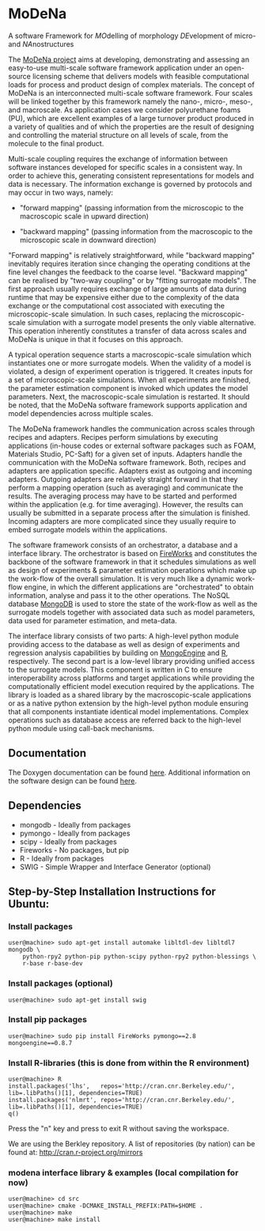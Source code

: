 # MoDeNa
A software Framework for *MO*delling of morphology *DE*velopment of
micro- and *NA*nostructures

The [MoDeNa project](http://www.modenaproject.eu/) aims at developing,
demonstrating and assessing an easy-to-use multi-scale software
framework application under an open-source licensing scheme that
delivers models with feasible computational loads for process and
product design of complex materials.  The concept of MoDeNa is an
interconnected multi-scale software framework. Four scales will be
linked together by this framework namely the nano-, micro-, meso-, and
macroscale. As application cases we consider polyurethane foams (PU),
which are excellent examples of a large turnover product produced in a
variety of qualities and of which the properties are the result of
designing and controlling the material structure on all levels of
scale, from the molecule to the final product.

Multi-scale coupling requires the exchange of information between
software instances developed for specific scales in a consistent
way. In order to achieve this, generating consistent representations
for models and data is necessary. The information exchange is governed
by protocols and may occur in two ways, namely:

- "forward mapping" (passing information from the microscopic to the
    macroscopic scale in upward direction)

- "backward mapping" (passing information from the macroscopic to the
    microscopic scale in downward direction)

"Forward mapping" is relatively straightforward, while "backward
mapping" inevitably requires iteration since changing the operating
conditions at the fine level changes the feedback to the coarse level.
"Backward mapping" can be realised by "two-way coupling" or by
"fitting surrogate models". The first approach usually requires
exchange of large amounts of data during runtime that may be expensive
either due to the complexity of the data exchange or the computational
cost associated with executing the microscopic-scale simulation. In
such cases, replacing the microscopic-scale simulation with a
surrogate model presents the only viable alternative. This operation
inherently constitutes a transfer of data across scales and MoDeNa is
unique in that it focuses on this approach.

A typical operation sequence starts a macroscopic-scale simulation which
instantiates one or more surrogate models. When the validity of a model
is violated, a design of experiment operation is triggered. It creates
inputs for a set of microscopic-scale simulations. When all experiments
are finished, the parameter estimation component is invoked which
updates the model parameters. Next, the macroscopic-scale simulation is
restarted. It should be noted, that the MoDeNa software framework
supports application and model dependencies across multiple scales.

The MoDeNa framework handles the communication across scales through
recipes and adapters. Recipes perform simulations by executing
applications (in-house codes or external software packages such as
FOAM, Materials Studio, PC-Saft) for a given set of inputs. Adapters
handle the communication with the MoDeNa software framework. Both,
recipes and adapters are application specific.  Adapters exist as
outgoing and incoming adapters. Outgoing adapters are relatively
straight forward in that they perform a mapping operation (such as
averaging) and communicate the results. The averaging process may have
to be started and performed within the application (e.g. for time
averaging). However, the results can usually be submitted in a
separate process after the simulation is finished. Incoming adapters
are more complicated since they usually require to embed surrogate
models within the applications.

The software framework consists of an orchestrator, a database and a
interface library. The orchestrator is based on
[FireWorks](http://pythonhosted.org/FireWorks/) and constitutes the
backbone of the software framework in that it schedules simulations as
well as design of experiments & parameter estimation operations which
make up the work-flow of the overall simulation. It is very much like
a dynamic work-flow engine, in which the different applications are
"orchestrated" to obtain information, analyse and pass it to the other
operations. The NoSQL database [MongoDB](http://www.mongodb.org/) is
used to store the state of the work-flow as well as the surrogate
models together with associated data such as model parameters, data
used for parameter estimation, and meta-data.

The interface library consists of two parts: A high-level python
module providing access to the database as well as design of
experiments and regression analysis capabilities by building on
[MongoEngine](http://www.mongoengine.org) and
[R](http://www.r-project.org/), respectively. The second part is a
low-level library providing unified access to the surrogate
models. This component is written in C to ensure interoperability
across platforms and target applications while providing the
computationally efficient model execution required by the
applications. The library is loaded as a shared library by the
macroscopic-scale applications or as a native python extension by the
high-level python module ensuring that all components instantiate
identical model implementations. Complex operations such as database
access are referred back to the high-level python module using
call-back mechanisms.

## Documentation

The Doxygen documentation can be found [here](http://henrus.github.io/MoDeNa/index.html).
Additional information on the software design can be found [here](http://henrus.github.io/MoDeNa/design/index.html).

## Dependencies
- mongodb - Ideally from packages
- pymongo - Ideally from packages
- scipy - Ideally from packages
- Fireworks - No packages, but pip
- R - Ideally from packages
- SWIG - Simple Wrapper and Interface Generator (optional)

## Step-by-Step Installation Instructions for Ubuntu:

### Install packages
```
user@machine> sudo apt-get install automake libltdl-dev libltdl7 mongodb \
    python-rpy2 python-pip python-scipy python-rpy2 python-blessings \
    r-base r-base-dev
```

### Install packages (optional)
```
user@machine> sudo apt-get install swig
```

### Install pip packages
```
user@machine> sudo pip install FireWorks pymongo==2.8 mongoengine==0.8.7
```

### Install R-libraries (this is done from within the R environment)
```
user@machine> R
install.packages('lhs',   repos='http://cran.cnr.Berkeley.edu/', lib=.libPaths()[1], dependencies=TRUE)
install.packages('nlmrt', repos='http://cran.cnr.Berkeley.edu/', lib=.libPaths()[1], dependencies=TRUE)
q()
```

Press the "n" key and press <ENTER> to exit R without saving the workspace.

We are using the Berkley repository. A list of repositories (by nation) can be found at: http://cran.r-project.org/mirrors

### modena interface library & examples (local compilation for now)
```
user@machine> cd src
user@machine> cmake -DCMAKE_INSTALL_PREFIX:PATH=$HOME .
user@machine> make
user@machine> make install
```

